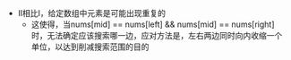 - II相比I，给定数组中元素是可能出现重复的
  - 这使得，当nums[mid] == nums[left] && nums[mid] == nums[right]时，无法确定应该搜索哪一边，应对方法是，左右两边同时向内收缩一个单位，以达到削减搜索范围的目的
